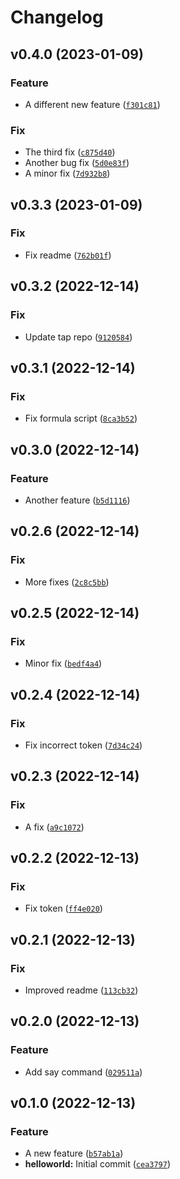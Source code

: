# Changelog

<!--next-version-placeholder-->

## v0.4.0 (2023-01-09)
### Feature
* A different new feature ([`f301c81`](https://github.com/daniel-makerx/helloworld/commit/f301c81c44b3ce0ed89cf5f41141eeb1a1d90d03))

### Fix
* The third fix ([`c875d40`](https://github.com/daniel-makerx/helloworld/commit/c875d40c5a9a93c938c56b18ff5fc2c3d57074ab))
* Another bug fix ([`5d0e83f`](https://github.com/daniel-makerx/helloworld/commit/5d0e83f107f9659dc28d40070a9aedc7f8b722e2))
* A minor fix ([`7d932b8`](https://github.com/daniel-makerx/helloworld/commit/7d932b8bd615dd01121b579008c808db0de26d0c))

## v0.3.3 (2023-01-09)
### Fix
* Fix readme ([`762b01f`](https://github.com/daniel-makerx/helloworld/commit/762b01f0cb6473664576ad5717901d2421e33a71))

## v0.3.2 (2022-12-14)
### Fix
* Update tap repo ([`9120584`](https://github.com/daniel-makerx/helloworld/commit/9120584b88f309d1a561e0ca333da7c2756070ff))

## v0.3.1 (2022-12-14)
### Fix
* Fix formula script ([`8ca3b52`](https://github.com/daniel-makerx/helloworld/commit/8ca3b52a2b00d03ccc56575a2b26757816c87624))

## v0.3.0 (2022-12-14)
### Feature
* Another feature ([`b5d1116`](https://github.com/daniel-makerx/helloworld/commit/b5d11162ea08816c2621a2e892ef1113ce43ed5a))

## v0.2.6 (2022-12-14)
### Fix
* More fixes ([`2c8c5bb`](https://github.com/daniel-makerx/helloworld/commit/2c8c5bbe83eb570e816092106bb8f884234befb2))

## v0.2.5 (2022-12-14)
### Fix
* Minor fix ([`bedf4a4`](https://github.com/daniel-makerx/helloworld/commit/bedf4a41df34248ac8920cbb3d5991f529f9315a))

## v0.2.4 (2022-12-14)
### Fix
* Fix incorrect token ([`7d34c24`](https://github.com/daniel-makerx/helloworld/commit/7d34c2472efe9f75d879ff98ea61515b1df3727d))

## v0.2.3 (2022-12-14)
### Fix
* A fix ([`a9c1072`](https://github.com/daniel-makerx/helloworld/commit/a9c10721803fa32b5d6717fb2cd99d8f390272ff))

## v0.2.2 (2022-12-13)
### Fix
* Fix token ([`ff4e020`](https://github.com/daniel-makerx/helloworld/commit/ff4e0202b48a98b44fb813315d29c57c459416ae))

## v0.2.1 (2022-12-13)
### Fix
* Improved readme ([`113cb32`](https://github.com/daniel-makerx/helloworld/commit/113cb326b1763191a734de1f6eeb60c9e96c8c1c))

## v0.2.0 (2022-12-13)
### Feature
* Add say command ([`029511a`](https://github.com/daniel-makerx/helloworld/commit/029511a2adddab7cc26afb66d6f3292beb2a01f1))

## v0.1.0 (2022-12-13)
### Feature
* A new feature ([`b57ab1a`](https://github.com/daniel-makerx/helloworld/commit/b57ab1a1f75a3bc8205bfac9d2dc8793aa6cfdce))
* **helloworld:** Initial commit ([`cea3797`](https://github.com/daniel-makerx/helloworld/commit/cea37972fcc5abb558c6525c59402432fa86e13b))
